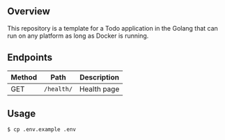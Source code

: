 ## Overview

This repository is a template for a Todo application in the Golang that can run on any platform as long as Docker is running.

## Endpoints

Method | Path       | Description |                                                                         
---    |------------|--------------
GET    | `/health/` | Health page |

## Usage

```shell
$ cp .env.example .env
```
